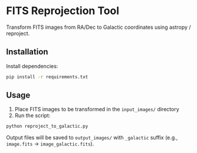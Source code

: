 # FITS Reprojection Tool

Transform FITS images from RA/Dec to Galactic coordinates using astropy / reproject.

## Installation

Install dependencies:

```bash
pip install -r requirements.txt
```

## Usage

1. Place FITS images to be transformed in the `input_images/` directory
2. Run the script:

```bash
python reproject_to_galactic.py
```

Output files will be saved to `output_images/` with `_galactic` suffix (e.g., `image.fits` → `image_galactic.fits`).

